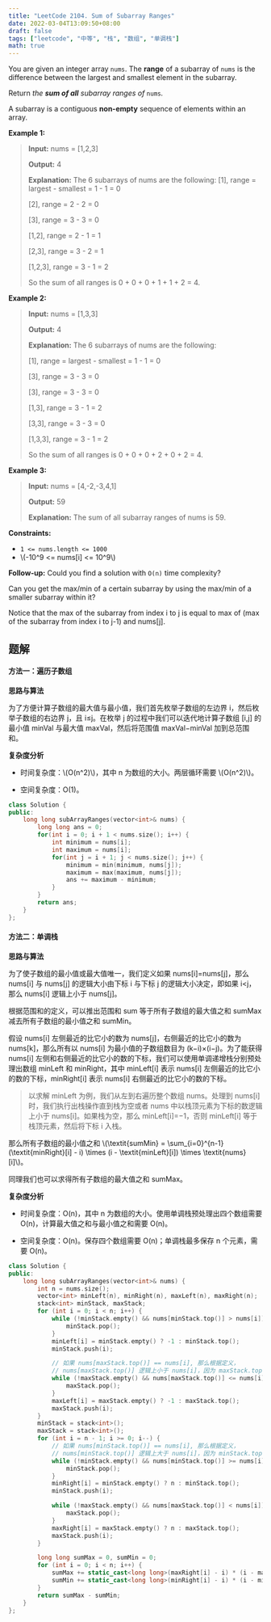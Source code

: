 ```yaml
---
title: "LeetCode 2104. Sum of Subarray Ranges"
date: 2022-03-04T13:09:50+08:00
draft: false
tags: ["leetcode", "中等", "栈", "数组", "单调栈"]
math: true
---
```


You are given an integer array `nums`. The **range** of a subarray of `nums` is the difference between the largest and smallest element in the subarray.

Return _the **sum of all** subarray ranges of_ `nums`_._

A subarray is a contiguous **non-empty** sequence of elements within an array.

<!--more-->

**Example 1:**

> **Input:** nums = [1,2,3]
>
> **Output:** 4
>
> **Explanation:** The 6 subarrays of nums are the following:
> [1], range = largest - smallest = 1 - 1 = 0
>
> [2], range = 2 - 2 = 0
>
> [3], range = 3 - 3 = 0
>
> [1,2], range = 2 - 1 = 1
>
> [2,3], range = 3 - 2 = 1
>
> [1,2,3], range = 3 - 1 = 2
>
> So the sum of all ranges is 0 + 0 + 0 + 1 + 1 + 2 = 4.

**Example 2:**

> **Input:** nums = [1,3,3]
>
> **Output:** 4
>
> **Explanation:** The 6 subarrays of nums are the following:
>
> [1], range = largest - smallest = 1 - 1 = 0
>
> [3], range = 3 - 3 = 0
>
> [3], range = 3 - 3 = 0
>
> [1,3], range = 3 - 1 = 2
>
> [3,3], range = 3 - 3 = 0
>
> [1,3,3], range = 3 - 1 = 2
>
> So the sum of all ranges is 0 + 0 + 0 + 2 + 0 + 2 = 4.

**Example 3:**

> **Input:** nums = [4,-2,-3,4,1]
>
> **Output:** 59
>
> **Explanation:** The sum of all subarray ranges of nums is 59.

**Constraints:**

- `1 <= nums.length <= 1000`
- \\(-10^9 <= nums[i] <= 10^9\\)

**Follow-up:** Could you find a solution with `O(n)` time complexity?

Can you get the max/min of a certain subarray by using the max/min of a smaller subarray within it?

Notice that the max of the subarray from index i to j is equal to max of (max of the subarray from index i to j-1) and nums[j].

## 题解

#### 方法一：遍历子数组

**思路与算法**

为了方便计算子数组的最大值与最小值，我们首先枚举子数组的左边界 i，然后枚举子数组的右边界 j，且 i≤j。在枚举 j 的过程中我们可以迭代地计算子数组 [i,j] 的最小值 minVal 与最大值 maxVal，然后将范围值 maxVal−minVal 加到总范围和。

**复杂度分析**

- 时间复杂度：\\(O(n^2)\\)，其中 n 为数组的大小。两层循环需要 \\(O(n^2)\\)。

- 空间复杂度：O(1)。

```cpp
class Solution {
public:
    long long subArrayRanges(vector<int>& nums) {
        long long ans = 0;
        for(int i = 0; i + 1 < nums.size(); i++) {
            int minimum = nums[i];
            int maximum = nums[i];
            for(int j = i + 1; j < nums.size(); j++) {
                minimum = min(minimum, nums[j]);
                maximum = max(maximum, nums[j]);
                ans += maximum - minimum;
            }
        }
        return ans;
    }
};
```

#### 方法二：单调栈

**思路与算法**

为了使子数组的最小值或最大值唯一，我们定义如果 nums[i]=nums[j]，那么 nums[i] 与 nums[j] 的逻辑大小由下标 i 与下标 j 的逻辑大小决定，即如果 i<j，那么 nums[i] 逻辑上小于 nums[j]。

根据范围和的定义，可以推出范围和 sum 等于所有子数组的最大值之和 sumMax 减去所有子数组的最小值之和 sumMin。

假设 nums[i] 左侧最近的比它小的数为 nums[j]，右侧最近的比它小的数为 nums[k]，那么所有以 nums[i] 为最小值的子数组数目为 (k−i)×(i−j)。为了能获得 nums[i] 左侧和右侧最近的比它小的数的下标，我们可以使用单调递增栈分别预处理出数组 minLeft 和 minRight，其中 minLeft[i] 表示 nums[i] 左侧最近的比它小的数的下标，minRight[i] 表示 nums[i] 右侧最近的比它小的数的下标。

> 以求解 minLeft 为例，我们从左到右遍历整个数组 nums。处理到 nums[i] 时，我们执行出栈操作直到栈为空或者 nums 中以栈顶元素为下标的数逻辑上小于 nums[i]。如果栈为空，那么 minLeft[i]=−1，否则 minLeft[i] 等于栈顶元素，然后将下标 i 入栈。

那么所有子数组的最小值之和 \\(\textit{sumMin} = \sum\_{i=0}^{n-1} (\textit{minRight}[i] - i) \times (i - \textit{minLeft}[i]) \times \textit{nums}[i]\\)。

同理我们也可以求得所有子数组的最大值之和 sumMax。

**复杂度分析**

- 时间复杂度：O(n)，其中 n 为数组的大小。使用单调栈预处理出四个数组需要 O(n)，计算最大值之和与最小值之和需要 O(n)。

- 空间复杂度：O(n)。保存四个数组需要 O(n)；单调栈最多保存 n 个元素，需要 O(n)。

```cpp
class Solution {
public:
    long long subArrayRanges(vector<int>& nums) {
        int n = nums.size();
        vector<int> minLeft(n), minRight(n), maxLeft(n), maxRight(n);
        stack<int> minStack, maxStack;
        for (int i = 0; i < n; i++) {
            while (!minStack.empty() && nums[minStack.top()] > nums[i]) {
                minStack.pop();
            }
            minLeft[i] = minStack.empty() ? -1 : minStack.top();
            minStack.push(i);

            // 如果 nums[maxStack.top()] == nums[i], 那么根据定义，
            // nums[maxStack.top()] 逻辑上小于 nums[i]，因为 maxStack.top() < i
            while (!maxStack.empty() && nums[maxStack.top()] <= nums[i]) {
                maxStack.pop();
            }
            maxLeft[i] = maxStack.empty() ? -1 : maxStack.top();
            maxStack.push(i);
        }
        minStack = stack<int>();
        maxStack = stack<int>();
        for (int i = n - 1; i >= 0; i--) {
            // 如果 nums[minStack.top()] == nums[i], 那么根据定义，
            // nums[minStack.top()] 逻辑上大于 nums[i]，因为 minStack.top() > i
            while (!minStack.empty() && nums[minStack.top()] >= nums[i]) {
                minStack.pop();
            }
            minRight[i] = minStack.empty() ? n : minStack.top();
            minStack.push(i);

            while (!maxStack.empty() && nums[maxStack.top()] < nums[i]) {
                maxStack.pop();
            }
            maxRight[i] = maxStack.empty() ? n : maxStack.top();
            maxStack.push(i);
        }

        long long sumMax = 0, sumMin = 0;
        for (int i = 0; i < n; i++) {
            sumMax += static_cast<long long>(maxRight[i] - i) * (i - maxLeft[i]) * nums[i];
            sumMin += static_cast<long long>(minRight[i] - i) * (i - minLeft[i]) * nums[i];
        }
        return sumMax - sumMin;
    }
};
```
